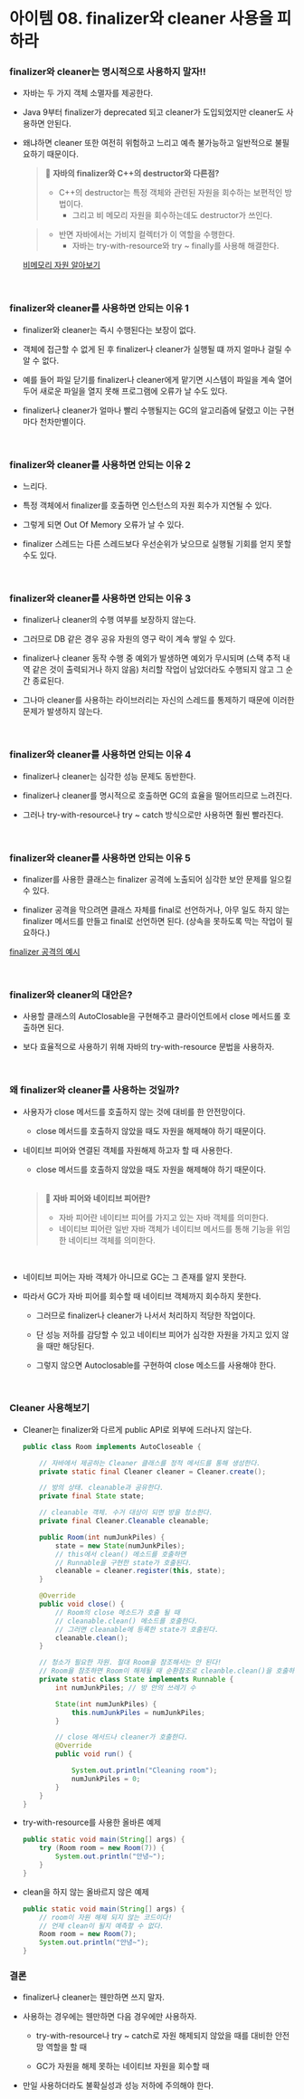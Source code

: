 # 아이템 08. finalizer와 cleaner 사용을 피하라

### finalizer와 cleaner는 명시적으로 사용하지 말자!!
- 자바는 두 가지 객체 소멸자를 제공한다.
- Java 9부터 finalizer가 deprecated 되고 cleaner가 도입되었지만 cleaner도 사용하면 안된다.
- 왜냐하면 cleaner 또한 여전히 위험하고 느리고 예측 불가능하고 일반적으로 불필요하기 때문이다.

    > 📌 **자바의 finalizer와 C++의 destructor와 다른점?**
    >
    > - C++의 destructor는 특정 객체와 관련된 자원을 회수하는 보편적인 방법이다.
    >   - 그리고 비 메모리 자원을 회수하는데도 destructor가 쓰인다.

    > - 반면 자바에서는 가비지 컬렉터가 이 역할을 수행한다.
    >   - 자바는 try-with-resource와 try ~ finally를 사용해 해결한다.

    [비메모리 자원 알아보기](https://stackoverflow.com/questions/7037687/what-is-a-nonmemory-resource)


<br>

### finalizer와 cleaner를 사용하면 안되는 이유 1
- finalizer와 cleaner는 즉시 수행된다는 보장이 없다.

- 객체에 접근할 수 없게 된 후 finalizer나 cleaner가 실행될 떄 까지 얼마나 걸릴 수 알 수 없다.

- 예를 들어 파일 닫기를 finalizer나 cleaner에게 맡기면 시스템이 파일을 계속 열어두어 새로운 파일을 열지 못해 프로그램에 오류가 날 수도 있다.

- finalizer나 cleaner가 얼마나 빨리 수행될지는 GC의 알고리즘에 달렸고 이는 구현마다 천차만별이다.

<br>

### finalizer와 cleaner를 사용하면 안되는 이유 2
- 느리다.

- 특정 객체에서 finalizer를 호출하면 인스턴스의 자원 회수가 지연될 수 있다.

- 그렇게 되면 Out Of Memory 오류가 날 수 있다.

- finalizer 스레드는 다른 스레드보다 우선순위가 낮으므로 실행될 기회를 얻지 못할 수도 있다.

<br>

### finalizer와 cleaner를 사용하면 안되는 이유 3
- finalizer나 cleaner의 수행 여부를 보장하지 않는다.

- 그러므로 DB 같은 경우 공유 자원의 영구 락이 계속 쌓일 수 있다.

- finalizer나 cleaner 동작 수행 중 예외가 발생하면 예외가 무시되며 (스택 추적 내역 같은 것이 출력되거나 하지 않음) 처리할 작업이 남았더라도 수행되지 않고 그 순간 종료된다.
- 그나마 cleaner를 사용하는 라이브러리는 자신의 스레드를 통제하기 때문에 이러한 문제가 발생하지 않는다.

<br>

### finalizer와 cleaner를 사용하면 안되는 이유 4
- finalizer나 cleaner는 심각한 성능 문제도 동반한다.

- finalizer나 cleaner를 명시적으로 호출하면 GC의 효율을 떨어뜨리므로 느려진다.

- 그러나 try-with-resource나 try ~ catch 방식으로만 사용하면 훨씬 빨라진다.

<br>

### finalizer와 cleaner를 사용하면 안되는 이유 5
- finalizer를 사용한 클래스는 finalizer 공격에 노출되어 심각한 보안 문제를 일으킬 수 있다.

- finalizer 공격을 막으려면 클래스 자체를 final로 선언하거나, 아무 일도 하지 않는 finalizer 메서드를 만들고 final로 선언하면 된다. (상속을 못하도록 막는 작업이 필요하다.)

[finalizer 공격의 예시](https://yangbongsoo.tistory.com/8)

<br>

### finalizer와 cleaner의 대안은?
- 사용할 클래스의 AutoClosable을 구현해주고 클라이언트에서 close 메서드롤 호출하면 된다.

- 보다 효율적으로 사용하기 위해 자바의 try-with-resource 문법을 사용하자.

<br>

### 왜 finalizer와 cleaner를 사용하는 것일까?
- 사용자가 close 메서드를 호출하지 않는 것에 대비를 한 안전망이다.
    - close 메서드를 호출하지 않았을 때도 자원을 해제해야 하기 때문이다.

- 네이티브 피어와 연결된 객체를 자원해제 하고자 할 때 사용한다.
    - close 메서드를 호출하지 않았을 때도 자원을 해제해야 하기 때문이다.

    <br>

    > 📌 **자바 피어와 네이티브 피어란?**
    >
    > - 자바 피어란 네이티브 피어를 가지고 있는 자바 객체를 의미한다.
    > - 네이티브 피어란 일반 자바 객체가 네이티브 메서드를 통해 기능을 위임한 네이티브 객체를 의미한다.
    
    <br>

- 네이티브 피어는 자바 객체가 아니므로 GC는 그 존재를 알지 못한다.
- 따라서 GC가 자바 피어를 회수할 때 네이티브 객체까지 회수하지 못한다.
    - 그러므로 finalizer나 cleaner가 나서서 처리하지 적당한 작업이다.
    - 단 성능 저하를 감당할 수 있고 네이티브 피어가 심각한 자원을 가지고 있지 않을 때만 해당된다.

    - 그렇지 않으면 Autoclosable를 구현하여 close 메소드를 사용해야 한다.

<br>

### Cleaner 사용해보기
- Cleaner는 finalizer와 다르게 public API로 외부에 드러나지 않는다.

    ```java
    public class Room implements AutoCloseable {

        // 자바에서 제공하는 Cleaner 클래스를 정적 메서드를 통해 생성한다.
        private static final Cleaner cleaner = Cleaner.create();

        // 방의 상태. cleanable과 공유한다.
        private final State state;

        // cleanable 객체. 수거 대상이 되면 방을 청소한다.
        private final Cleaner.Cleanable cleanable;

        public Room(int numJunkPiles) {
            state = new State(numJunkPiles);
            // this에서 clean() 메소드를 호출하면
            // Runnable을 구현한 state가 호출된다.
            cleanable = cleaner.register(this, state);
        }

        @Override
        public void close() {
            // Room의 close 메소드가 호출 될 때
            // cleanable.clean() 메소드를 호출한다.
            // 그러면 cleanable에 등록한 state가 호출된다.
            cleanable.clean();
        }

        // 청소가 필요한 자원. 절대 Room을 참조해서는 안 된다!
        // Room을 참조하면 Room이 해제될 때 순환참조로 cleanble.clean()을 호출하기 때문이다.
        private static class State implements Runnable {
            int numJunkPiles; // 방 안의 쓰레기 수

            State(int numJunkPiles) {
                this.numJunkPiles = numJunkPiles;
            }

            // close 메서드나 cleaner가 호출한다.
            @Override
            public void run() {

                System.out.println("Cleaning room");
                numJunkPiles = 0;
            }
        }
    }
    ```

- try-with-resource를 사용한 올바른 예제

    ```java
    public static void main(String[] args) {
		try (Room room = new Room(7)) {
			System.out.println("안녕~");
		}
	}
    ```

- clean을 하지 않는 올바르지 않은 예제

    ```java
    public static void main(String[] args) {
        // room이 자원 해제 되지 않는 코드이다!
        // 언제 clean이 될지 예측할 수 없다.
		Room room = new Room(7);
        System.out.println("안녕~");
	}
    ```

### 결론
- finalizer나 cleaner는 웬만하면 쓰지 말자.
- 사용하는 경우에는 웬만하면 다음 경우에만 사용하자.
    - try-with-resource나 try ~ catch로 자원 해제되지 않았을 때를 대비한 안전망 역할을 할 때

    - GC가 자원을 해제 못하는 네이티브 자원을 회수할 때

- 만일 사용하더라도 불확실성과 성능 저하에 주의해야 한다.
